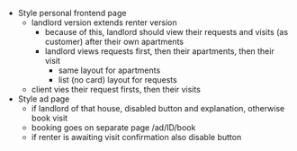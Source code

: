 - Style personal frontend page
  - landlord version extends renter version
    - because of this, landlord should view their requests and visits (as customer) after their own apartments
    - landlord views requests first, then their apartments, then their visit
      - same layout for apartments
      - list (no card) layout for requests
  - client vies their request firsts, then their visits
- Style ad page
  - if landlord of that house, disabled button and explanation, otherwise book visit
  - booking goes on separate page /ad/ID/book
  - if renter is awaiting visit confirmation also disable button
